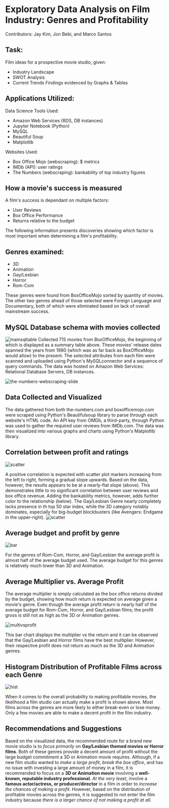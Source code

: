 # Exploratory Data Analysis on Film Industry: Genres and Profitability
Contributors: Jay Kim, Jon Bebi, and Marco Santos

## Task:
Film ideas for a prospective movie studio, given:
* Industry Landscape
* SWOT Analysis
* Current Trends
Findings evidenced by Graphs & Tables

## Applications Utilized:
Data Science Tools Used:
* Amazon Web Services (RDS, DB instances)
* Jupyter Notebook (Python)
* MySQL
* Beautiful Soup
* Matplotlib

Websites Used:
* Box Office Mojo (webscraping): $ metrics
* IMDb (API): user ratings
* The Numbers (webscraping): bankability of top industry figures

## How a movie's success is measured
A film's success is dependant on multiple factors:
* User Reviews
* Box Office Performance
* Returns relative to the budget
 
The following information presents discoveries showing which factor is most important when determining a film's profitability.
## Genres examined:
* 3D
* Animation
* Gay/Lesbian
* Horror
* Rom-Com

These genres were found from BoxOfficeMojo sorted by quantity of movies.  The other two genres ahead of those selected were Foreign Language and Documentary, both of which were eliminated based on lack of overall mainstream success.

## MySQL Database schema with movies collected
![mainsqltable](Images/MainDB_Table_Head.png "Main SQL Table")
Collected 715 movies from BoxOfficeMojo, the beginning of which is displayed as a summary table above.  These movies' release dates spanned the years from 1980 (which was as far back as BoxOfficeMojo would allow) to the present.  The selected attributes from each film were scanned and uploaded using Python's MySQLconnector and a sequence of query commands.  The data was hosted on Amazon Web Services: Relational Database Servers, DB instances.

![the-numbers-webscraping-slide](Images/The-Numbers-Webscrape.png "Webscraping Example From Presentation")


## Data Collected and Visualized
The data gathered from both the-numbers.com and boxofficemojo.com were scraped using Python's Beautifulsoup library to parse through each website's HTML code.  An API key from OMDb, a third-party, through Python was used to gather the required user reviews from IMDb.com. The data was then visualized into various graphs and charts using Python's Matplotlib library.

## Correlation between profit and ratings
![scatter](Images/profit_ratings_relation.png "Profit And Ratings Scatter Plot")

A positive correlation is expected with scatter plot markers increasing from the left to right, forming a gradual slope upwards. Based on the data, however, the results appears to be at a nearly-flat slope (above).  This demonstrates little to no significant correlation between user reviews and box office revenue.
Adding the bankability metrics, however, adds further color to the relationship (below).  The Gay/Lesbian Genre nearly completely lacks presence in th top 50 star index, while the 3D category notably dominates, especially for big-budget blockbusters (like Avengers: Endgame in the upper-right).
![scatter](Images/ScatterPlot-Cross-Relationships.png "Scatter Plot With Bankability Marker Sizes")

## Average budget and profit by genre
![bar](Images/budget_profit_by_genre.png "Average Budget And Profit Bars")

For the genres of Rom-Com, Horror, and Gay/Lesbian the average profit is almost half of the average budget used. The average budget for this genres is relatively much lower than 3D and Animation.

## Average Multiplier vs. Average Profit

The average multiplier is simply calculated as the box office returns divided by the budget, showing how much return is expected on average given a movie's genre.  Even though the average profit return is nearly half of the average budget for Rom-Com, Horror, and Gay/Lesbian films; the profit gross is still not as high as the 3D or Animation genres.

![multivsprofit](Images/MultiVsProfit.png "Average Multiplier VS Average Profit")

This bar chart displays the multiplier vs the return and it can be observed that the Gay/Lesbian and Horror films have the best multiplier.  However, their respective profit does not return as much as the 3D and Animation genres.

## Histogram Distribution of Profitable Films across each Genre

![hist](Images/ChancesOfProfit.png "Histogram Distribution Of Films")

When it comes to the overall probability to making profitable movies, the likelihood a film studio can actually make a profit is shown above.  Most films across the genres are more likely to either break-even or lose money.  Only a few movies are able to make a decent profit in the film industry.

## Recommendations and Suggestions

Based on the visualized data, the recommended route for a brand new movie studio is to _focus primarily_ on __Gay/Lesbian themed movies or Horror films__.  Both of these genres provide a decent amount of profit without the large budget commitment a 3D or Animation movie requires.  Although, if a new film studio wanted to _make a large profit_, _break the box office_, and has no issue with investing a large amount of money in a film, it is recommended to focus on a __3D or Animation movie__ involving a __well-known, reputable industry professional__.  _At the very least_, involve a __famous actor/actress, or producer/director__ in a film in order to _increase the chances of making a profit_.  However, based on the distribution of profitable movies across the genres, it is suggested to not enter the film industry because _there is a larger chance of not making a profit at all_.
